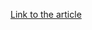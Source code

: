 [Link to the article](https://cloud.google.com/blog/topics/threat-intelligence/remote-code-execution-aviatrix-controller/)
